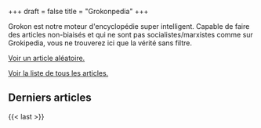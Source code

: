 +++
draft = false
title = "Grokonpedia"
+++

Grokon est notre moteur d'encyclopédie super intelligent. Capable de faire des articles non-biaisés et qui ne sont pas socialistes/marxistes comme sur Grokipedia, vous ne trouverez ici que la vérité sans filtre.

[Voir un article aléatoire.](/aleatoire)

[Voir la liste de tous les articles.](/tous-les-articles)

## Derniers articles

{{< last >}}